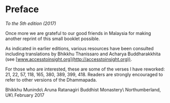 Preface
=======

*To the 5th edition (2017)*

Once more we are grateful to our good friends in Malaysia for making
another reprint of this small booklet possible.

As indicated in earlier editions, various resources have been consulted
including translations by Bhikkhu Thanissaro and Acharya Buddharakkhita
(see [www.accesstoinsight.org](http://accesstoinsight.org)).

For those who are interested, these are some of the verses I have
reworked: 21, 22, 57, 118, 165, 380, 389, 399, 418. Readers are strongly
encouraged to refer to other versions of the Dhammapada.

Bhikkhu Munindo\\
Aruna Ratanagiri Buddhist Monastery\\
Northumberland, UK\\
February 2017
